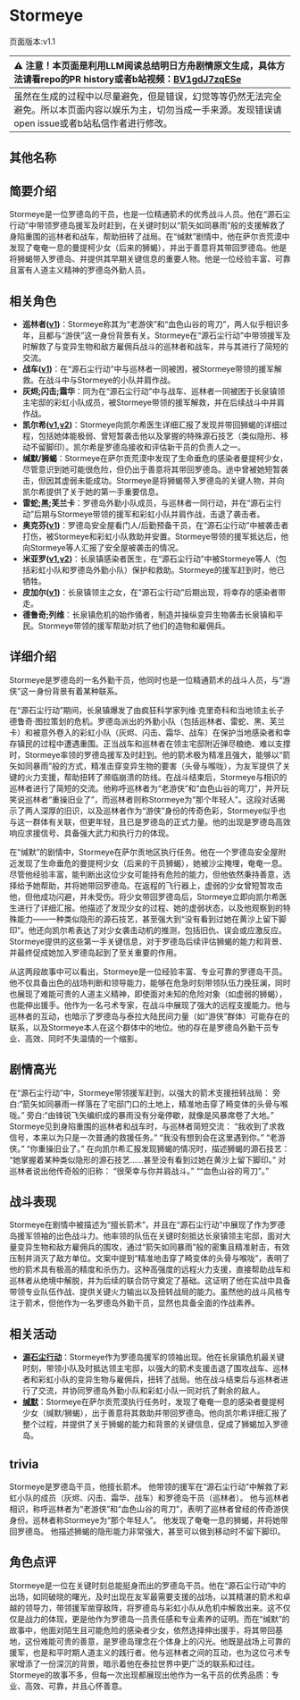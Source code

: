 # Stormeye
页面版本:v1.1
 

| :warning: 注意！本页面是利用LLM阅读总结明日方舟剧情原文生成，具体方法请看repo的PR history或者b站视频：[BV1gdJ7zqESe](https://www.bilibili.com/video/BV1gdJ7zqESe/)         |
|:----------------------------|
| 虽然在生成的过程中以尽量避免，但是错误，幻觉等等仍然无法完全避免。所以本页面内容以娱乐为主，切勿当成一手来源。发现错误请open issue或者b站私信作者进行修改。|



## 其他名称

## 简要介绍
Stormeye是一位罗德岛的干员，也是一位精通箭术的优秀战斗人员。他在“源石尘行动”中带领罗德岛援军及时赶到，在关键时刻以“箭矢如同暴雨”般的支援解救了身陷重围的巡林者和战车，帮助扭转了战局。在“缄默”剧情中，他在萨尔贡荒漠中发现了奄奄一息的曼提柯少女（后来的狮蝎），并出于善意将其带回罗德岛。他是将狮蝎带入罗德岛、并提供其早期关键信息的重要人物。他是一位经验丰富、可靠且富有人道主义精神的罗德岛外勤人员。
## 相关角色
-   **巡林者([v1](char_503_rang.md))**：Stormeye称其为“老游侠”和“血色山谷的弯刀”，两人似乎相识多年，且都与“游侠”这一身份背景有关。Stormeye在“源石尘行动”中带领援军及时解救了与变异生物和敌方雇佣兵战斗的巡林者和战车，并与其进行了简短的交流。
-   **战车([v1](char_459_tachak.md))**：在“源石尘行动”中与巡林者一同被困，被Stormeye带领的援军解救。在战斗中与Stormeye的小队并肩作战。
-   **灰烬;闪击;霜华**：同为在“源石尘行动”中与战车、巡林者一同被困于长泉镇领主宅邸的彩虹小队成员，被Stormeye带领的援军解救，并在后续战斗中并肩作战。
-   **凯尔希([v1](char_003_kalts.md),[v2](../char_v3/char_003_kalts.md))**：Stormeye向凯尔希医生详细汇报了发现并带回狮蝎的详细过程，包括她体能极弱、曾短暂袭击他以及掌握的特殊源石技艺（类似隐形、移动不留脚印）。凯尔希是罗德岛接收和评估新干员的负责人之一。
-   **缄默/狮蝎**：Stormeye在萨尔贡荒漠中发现了生命垂危的感染者曼提柯少女，尽管意识到她可能很危险，但仍出于善意将其带回罗德岛。途中曾被她短暂袭击，但因其虚弱未能成功。Stormeye是将狮蝎带入罗德岛的关键人物，并向凯尔希提供了关于她的第一手重要信息。
-   **雷蛇;黑;芙兰卡**：罗德岛外勤小队成员，与巡林者一同行动，并在“源石尘行动”后期与Stormeye带领的援军和彩虹小队并肩作战，击退了袭击者。
-   **奥克芬([v1](extended_char_ao_ke_fen.md))**：罗德岛安全屋看门人/后勤预备干员，在“源石尘行动”中被袭击者打伤，被Stormeye和彩虹小队救助并安置。Stormeye带领的援军抵达后，他向Stormeye等人汇报了安全屋被袭击的情况。
-   **米亚罗([v1](extended_char_mi_ya_luo.md),[v2](../char_v3/extended_char_mi_ya_luo.md))**：长泉镇感染者医生，在“源石尘行动”中被Stormeye等人（包括彩虹小队和罗德岛外勤小队）保护和救助。Stormeye的援军赶到时，他已牺牲。
-   **皮加尔([v1](extended_char_pi_jia_er.md))**：长泉镇领主之女，在“源石尘行动”后期出现，将幸存的感染者带走。
-   **德鲁奇;列维**：长泉镇危机的始作俑者，制造并操纵变异生物袭击长泉镇和平民。Stormeye带领的援军帮助对抗了他们的造物和雇佣兵。
## 详细介绍
Stormeye是罗德岛的一名外勤干员，他同时也是一位精通箭术的战斗人员，与“游侠”这一身份背景有着某种联系。

在“源石尘行动”期间，长泉镇爆发了由疯狂科学家列维·克里奇科和当地领主长子德鲁奇·图拉策划的危机。罗德岛派出的外勤小队（包括巡林者、雷蛇、黑、芙兰卡）和被意外卷入的彩虹小队（灰烬、闪击、霜华、战车）在保护当地感染者和幸存镇民的过程中遭遇重围。正当战车和巡林者在领主宅邸附近弹尽粮绝、难以支撑时，Stormeye率领的罗德岛援军及时赶到。他的箭术极为精准且强大，能够以“箭矢如同暴雨”般的方式，精准击穿变异生物的要害（头骨与喉咙），为友军提供了关键的火力支援，帮助扭转了濒临崩溃的防线。在战斗结束后，Stormeye与相识的巡林者进行了简短的交流。他称呼巡林者为“老游侠”和“血色山谷的弯刀”，并开玩笑说巡林者“重操旧业了”，而巡林者则称Stormeye为“那个年轻人”。这段对话揭示了两人深厚的旧识，以及巡林者作为“游侠”身份的传奇色彩，Stormeye似乎也与这一群体有关联，但更年轻，且已是罗德岛的正式力量。他的出现是罗德岛高效响应求援信号、具备强大武力和执行力的体现。

在“缄默”的剧情中，Stormeye在萨尔贡地区执行任务。他在一个罗德岛安全屋附近发现了生命垂危的曼提柯少女（后来的干员狮蝎），她被沙尘掩埋，奄奄一息。尽管他经验丰富，能判断出这位少女可能持有危险的能力，但他依然秉持善意，选择给予她帮助，并将她带回罗德岛。在返程的飞行器上，虚弱的少女曾短暂攻击他，但他成功闪避，并未受伤。将少女带回罗德岛后，Stormeye立即向凯尔希医生进行了详细汇报。他描述了发现少女的过程、她的虚弱状态，以及他观察到的特殊能力——一种类似隐形的源石技艺，甚至强大到“没有看到过她在黄沙上留下脚印”。他还向凯尔希表达了对少女袭击动机的推测，包括旧仇、误会或应激反应。Stormeye提供的这些第一手关键信息，对于罗德岛后续评估狮蝎的能力和背景、并最终促成她加入罗德岛起到了至关重要的作用。

从这两段故事中可以看出，Stormeye是一位经验丰富、专业可靠的罗德岛干员。他不仅具备出色的战场判断和领导能力，能够在危急时刻带领队伍力挽狂澜，同时也展现了难能可贵的人道主义精神，即使面对未知的危险对象（如虚弱的狮蝎），也能伸出援手。他作为一名弓术专家，在战斗中展现了强大的远程支援能力。他与巡林者的互动，也暗示了罗德岛与泰拉大陆民间力量（如“游侠”群体）可能存在的联系，以及Stormeye本人在这个群体中的地位。他的存在是罗德岛外勤干员专业、高效、同时不失温情的一个缩影。
## 剧情高光
在“源石尘行动”中，Stormeye带领援军赶到，以强大的箭术支援扭转战局：
旁白:“箭矢如同暴雨一样落在了宅邸门口的土地上，精准地击穿了畸变体的头骨与喉咙。”
旁白:“由锋锐飞矢编织成的暴雨没有分毫停歇，就像是风暴席卷了大地。”
Stormeye见到身陷重围的巡林者和战车时，与巡林者简短交流：
“我收到了求救信号，本来以为只是一次普通的救援任务。”
“我没有想到会在这里遇到你。”
“老游侠。”
“你重操旧业了。”
在向凯尔希汇报发现狮蝎的情况时，描述狮蝎的源石技艺：
“她掌握着某种类似隐形的源石技艺......甚至没有看到过她在黄沙上留下脚印。”
对巡林者说出他传奇般的旧称：
“很荣幸与你并肩战斗。”
““血色山谷的弯刀”。”
## 战斗表现
Stormeye在剧情中被描述为“擅长箭术”，并且在“源石尘行动”中展现了作为罗德岛援军领袖的出色战斗力。他率领的队伍在关键时刻抵达长泉镇领主宅邸，面对大量变异生物和敌方雇佣兵的围攻，通过“箭矢如同暴雨”般的密集且精准射击，有效压制并消灭了敌方单位。文案中提到“精准地击穿了畸变体的头骨与喉咙”，表明了他的箭术具有极高的精度和杀伤力。这种高强度的远程火力支援，直接帮助战车和巡林者从绝境中解脱，并为后续的联合防守奠定了基础。这证明了他在实战中具备带领专业队伍作战、提供关键火力输出以及扭转战局的能力。虽然他的战斗风格专注于箭术，但他作为一名罗德岛外勤干员，显然也具备全面的作战素养。
## 相关活动
-   **[源石尘行动](../stories/act17d0.md)**：Stormeye作为罗德岛援军的领袖出现。他在长泉镇危机最关键时刻，带领小队及时抵达领主宅邸，以强大的箭术支援击退了围攻战车、巡林者和彩虹小队的变异生物与雇佣兵，扭转了战局。他在战斗结束后与巡林者进行了交流，并协同罗德岛外勤小队和彩虹小队一同对抗了剩余的敌人。
-   **[缄默](../stories/story_mantic_set_1.md)**：Stormeye在萨尔贡荒漠执行任务时，发现了奄奄一息的感染者曼提柯少女（缄默/狮蝎），出于善意将其救助并带回罗德岛。他向凯尔希详细汇报了整个过程，并提供了关于狮蝎的能力和背景的关键信息，促成了狮蝎加入罗德岛。
## trivia
Stormeye是罗德岛干员，他擅长箭术。
他带领的援军在“源石尘行动”中解救了彩虹小队的成员（灰烬、闪击、霜华、战车）和罗德岛干员（巡林者）。
他与巡林者相识，称呼巡林者为“老游侠”和“血色山谷的弯刀”，表明了巡林者曾经的传奇游侠身份。巡林者称Stormeye为“那个年轻人”。
他发现了奄奄一息的狮蝎，并将她带回罗德岛。
他描述狮蝎的隐形能力非常强大，甚至可以做到移动时不留下脚印。
## 角色点评
Stormeye是一位在关键时刻总能挺身而出的罗德岛干员。他在“源石尘行动”中的出场，如同破晓的曙光，及时出现在友军最需要支援的战场，以其精湛的箭术和卓越的领导力，带领援军凿穿敌阵，将罗德岛与彩虹小队从危机中解救出来。这不仅仅是战力的体现，更是他作为罗德岛一员责任感和专业素养的证明。而在“缄默”的故事中，他面对陌生且可能危险的感染者少女，依然选择伸出援手，将其带回基地，这份难能可贵的善意，是罗德岛理念在个体身上的闪光。他既是战场上可靠的援军，也是和平时期人道主义的践行者。他与巡林者之间的互动，也为这位弓术专家增添了一份深沉的背景，暗示着他在泰拉世界中更广泛的联系和过往。Stormeye的故事不多，但每一次出现都展现出他作为一名干员的优秀品质：专业、高效、可靠，并且心怀善意。